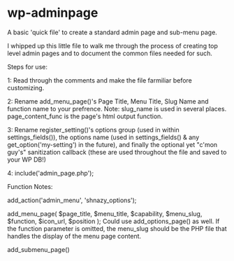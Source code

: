 wp-adminpage
============

A basic 'quick file' to create a standard admin page and sub-menu page. 

I whipped up this little file to walk me through the process of creating top level admin pages and to document the common files needed for such.

Steps for use:

1: Read through the comments and make the file farmiliar before customizing. 

2: Rename add_menu_page()'s Page Title, Menu Title, Slug Name and function name to your prefrence. Note: slug_name is used in several places. page_content_func is the page's html output function.

3: Rename register_setting()'s options group (used in within settings_fields()), the options name (used in settings_fields() & any get_option('my-setting') in the future), and finally the optional yet "c'mon guy's" sanitization callback (these are used throughout the file and saved to your WP DB!)

4: include('admin_page.php');


Function Notes:

add_action('admin_menu', 'shnazy_options');


add_menu_page( $page_title, $menu_title, $capability, $menu_slug, $function, $icon_url, $position );
	Could use add_options_page() as well. If the function parameter is omitted, the menu_slug should be the PHP file that handles the display of the menu page content.

add_submenu_page()





